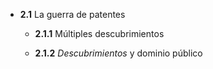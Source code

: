 * **2.1** La guerra de patentes

  * **2.1.1** Múltiples descubrimientos

  * **2.1.2** _Descubrimientos_ y dominio público
